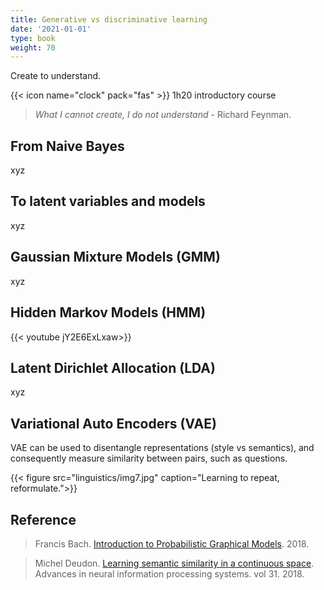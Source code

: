 ```yaml
---
title: Generative vs discriminative learning
date: '2021-01-01'
type: book
weight: 70
---
```


Create to understand.

<!--more-->

{{< icon name="clock" pack="fas" >}} 1h20 introductory course

> <i> What I cannot create, I do not understand </i> - Richard Feynman.

## From Naive Bayes

xyz

## To latent variables and models

xyz

## Gaussian Mixture Models (GMM)

xyz

## Hidden Markov Models (HMM)

{{< youtube jY2E6ExLxaw>}}

## Latent Dirichlet Allocation (LDA)

xyz

## Variational Auto Encoders (VAE)

VAE can be used to disentangle representations (style vs semantics), and consequently measure similarity between pairs, such as questions.

{{< figure src="linguistics/img7.jpg" caption="Learning to repeat, reformulate.">}}

## Reference

> Francis Bach. [Introduction to Probabilistic Graphical Models](https://www.di.ens.fr/~fbach/courses/fall2018/). 2018.

> Michel Deudon. [Learning semantic similarity in a continuous space](https://proceedings.neurips.cc/paper/2018/hash/97e8527feaf77a97fc38f34216141515-Abstract.html). Advances in neural information processing systems. vol 31. 2018.

